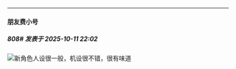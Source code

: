 ﻿
*****

####  朋友费小号  
##### 808#       发表于 2025-10-11 22:02

<img src="https://static.stage1st.com/image/smiley/face2017/009.gif" referrerpolicy="no-referrer">新角色人设很一般，机设很不错，很有味道

